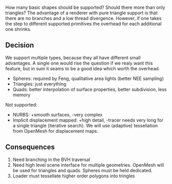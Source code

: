 How many basic shapes should be supported? Should there more than only triangles?
The advantage of a renderer with pure triangle support is that there are no branches and a low thread divergence.
However, if one takes the step to different supported primitives the overhead for each additional one shrinks.

Decision
-
We support multiple types, because they all have different small advantages. A single one would rise the question if we realy want this feature, but in sum it seams to be a good idea which worth the overhead.

* Spheres: required by Feng, qualitative area lights (better NEE sampling)
* Triangles: just everything
* Quads: better interpolation of surface properties, better subdivision, less memory

Not supported:

* NURBS: +smooth surfaces, -very complex
* Implicit displacement mapped: +high detail, -tracer needs very long for a single triangle (iterative search). We will use (adaptive) tessellation from OpenMesh for displacement maps.

Consequences
-
1. Need branching in the BVH traversal
2. Need high level scene interface for multiple geometries.
   OpenMesh will be used for triangles and quads. Spheres must be held dedicated.
3. Loader must tessellate higher order polygons into tringles